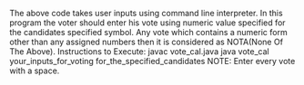The above code takes user inputs using command line interpreter.
In this program the voter should enter his vote using numeric value specified for the candidates specified symbol.
Any vote which contains a numeric form other than any assigned numbers then it is considered as NOTA(None Of The Above).
Instructions to Execute:
      javac vote_cal.java
      java vote_cal your_inputs_for_voting for_the_specified_candidates
     NOTE: Enter every vote with a space.
